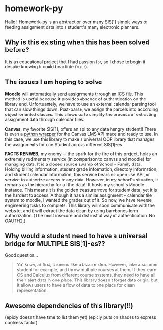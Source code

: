 # homework-py

Hallo!! Homework-py is an abstraction over many SIS[1] simple ways of feeding assignment data into a student's many electronic planners.

## Why is this existing when this has been solved before?

It is an educational project that I had passion for, so I chose to begin it despite knowing it could bear little fruit :).

## The issues I am hoping to solve

**Moodle** will automatically send assignments through an ICS file. This method is useful because it provides absence of authentication on the library end. Unfortuantely, we have to use an external calendar parsing tool that can slow things down. Post-parse, we assign the parcels into according object-oriented classes. This allows us to simplify the process of extracting assignment data through calendar files.

**Canvas**, my favorite SIS[1], offers an api to any data hungry student!! There is even a [python wrapper](https://github.com/ucfopen/canvasapi) for the Canvas LMS API made and ready to use. In this case, we use this library to make a universal OOP library that manages the assignments for one Student across different SIS[1]-es.

**FACTS RENWEB**, my enemy -- the spark for the fire of this project, holds an extremely rudimentary service (in comparison to canvas and moodle) for managing data. It is a closed source swamp of School - Family data. Holding billing information, student grade information, directory information, and student calendar information, this service bears no open use API, or service to authorize access to any data. However, in my school's situation, it remains as the hierarchy for all the data!! It hosts my school's Moodle instance. This means it is the golden treasure trove for student data, yet it is the hardest to access. Although it has a similar assignment - calendar file system to moodle, I wanted the grades out of it. So now, we have reverse engineering tasks to complete. This library will soon communicate with the website, and it will extract the data clean by using barebones form authorization. (The most insecure and distrustful way of authentication. No OAUTH2.)

## Why would a student need to have a universal bridge for MULTIPLE SIS[1]-es??

Good question...
> Ya' know, at first, it seems like a bizarre idea.
However, take a summer student for example, and throw multiple courses at them. If they learn CS and Calculus from different course systems, they need to have all their alert data in one place. This library doesn't forget data origin, but it allows users to have a flow of data to one place for clean representation.

## Awesome dependencies of this library(!!)

(epicly doesn't have time to list them yet) (epicly puts on shades to express coolness factor)
